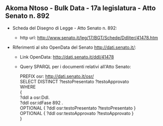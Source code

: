 ## Akoma Ntoso - Bulk Data - 17a legislatura - Atto Senato n. 892 ##

* Scheda del Disegno di Legge - Atto Senato n. 892:
	* http url: http://www.senato.it/leg/17/BGT/Schede/Ddliter/41478.htm

* Riferimenti al sito OpenData del Senato http://dati.senato.it/:
	* Link OpenData: http://dati.senato.it/ddl/41478
	* Query SPARQL per i documenti relativi all'Atto Senato:

        PREFIX osr: <http://dati.senato.it/osr/>  
		SELECT DISTINCT ?testoPresentato ?testoApprovato  
		WHERE  
		{  
		    ?ddl a osr:Ddl.  
		    ?ddl osr:idFase 892 .  
		    OPTIONAL { ?ddl osr:testoPresentato ?testoPresentato }  
		    OPTIONAL { ?ddl osr:testoApprovato ?testoApprovato }  
		}
		